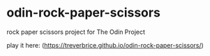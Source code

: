 # odin-rock-paper-scissors
rock paper scissors project for The Odin Project

play it here: (https://treverbrice.github.io/odin-rock-paper-scissors/)
